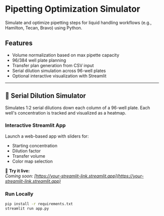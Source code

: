 # Pipetting Optimization Simulator

Simulate and optimize pipetting steps for liquid handling workflows (e.g., Hamilton, Tecan, Bravo) using Python.

## Features
- Volume normalization based on max pipette capacity
- 96/384 well plate planning
- Transfer plan generation from CSV input
- Serial dilution simulation across 96-well plates
- Optional interactive visualization with Streamlit

---

## 🔬 Serial Dilution Simulator

Simulates 1:2 serial dilutions down each column of a 96-well plate. Each well's concentration is tracked and visualized as a heatmap.

### Interactive Streamlit App

Launch a web-based app with sliders for:
- Starting concentration
- Dilution factor
- Transfer volume
- Color map selection

📍 **Try it live:**  
*Coming soon: [https://your-streamlit-link.streamlit.app](https://your-streamlit-link.streamlit.app)*

### Run Locally

```bash
pip install -r requirements.txt
streamlit run app.py
